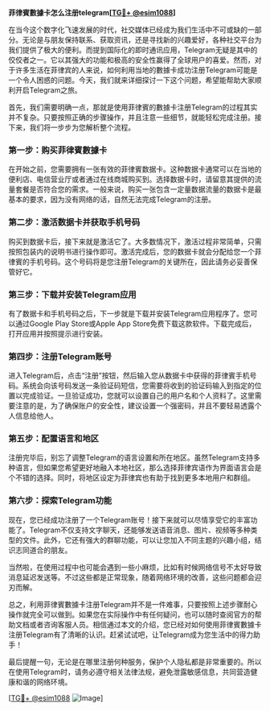 **菲律賓數據卡怎么注册telegram[[TG💪+ @esim1088](https://t.me/s/esim1088)]**

在当今这个数字化飞速发展的时代，社交媒体已经成为我们生活中不可或缺的一部分。无论是与朋友保持联系、获取资讯，还是寻找新的兴趣爱好，各种社交平台为我们提供了极大的便利。而提到国际化的即时通讯应用，Telegram无疑是其中的佼佼者之一。它以其强大的功能和极高的安全性赢得了全球用户的喜爱。然而，对于许多生活在菲律宾的人来说，如何利用当地的數據卡成功注册Telegram可能是一个令人困惑的问题。今天，我们就来详细探讨一下这个问题，希望能帮助大家顺利开启Telegram之旅。

首先，我们需要明确一点，那就是使用菲律賓的數據卡注册Telegram的过程其实并不复杂。只要按照正确的步骤操作，并且注意一些细节，就能轻松完成注册。接下来，我们将一步步为您解析整个流程。

### 第一步：购买菲律賓數據卡

在开始之前，您需要拥有一张有效的菲律賓数据卡。这种数据卡通常可以在当地的便利店、电信营业厅或者通过在线商城购买到。选择数据卡时，请留意其提供的流量套餐是否符合您的需求。一般来说，购买一张包含一定量数据流量的数据卡是最基本的要求，因为没有网络的话，自然无法完成Telegram的注册。

### 第二步：激活数据卡并获取手机号码

购买到数据卡后，接下来就是激活它了。大多数情况下，激活过程非常简单，只需按照包装内的说明书进行操作即可。激活完成后，您的数据卡就会分配给您一个菲律賓的手机号码。这个号码将是您注册Telegram的关键所在，因此请务必妥善保管好它。

### 第三步：下载并安装Telegram应用

有了数据卡和手机号码之后，下一步就是下载并安装Telegram应用程序了。您可以通过Google Play Store或Apple App Store免费下载这款软件。下载完成后，打开应用并按照提示进行安装。

### 第四步：注册Telegram账号

进入Telegram后，点击“注册”按钮，然后输入您从数据卡中获得的菲律賓手机号码。系统会向该号码发送一条验证码短信，您需要将收到的验证码输入到指定的位置以完成验证。一旦验证成功，您就可以设置自己的用户名和个人资料了。这里需要注意的是，为了确保账户的安全性，建议设置一个强密码，并且不要轻易透露个人信息给他人。

### 第五步：配置语言和地区

注册完毕后，别忘了调整Telegram的语言设置和所在地区。虽然Telegram支持多种语言，但如果您希望更好地融入本地社区，那么选择菲律宾语作为界面语言会是个不错的选择。同时，将地区设定为菲律宾也有助于找到更多本地用户和群组。

### 第六步：探索Telegram功能

现在，您已经成功注册了一个Telegram账号！接下来就可以尽情享受它的丰富功能了。Telegram不仅支持文字聊天，还能够发送语音消息、图片、视频等多种类型的文件。此外，它还有强大的群聊功能，可以让您加入不同主题的兴趣小组，结识志同道合的朋友。

当然啦，在使用过程中也可能会遇到一些小麻烦，比如有时候网络信号不太好导致消息延迟发送等。不过这些都是正常现象，随着网络环境的改善，这些问题都会迎刃而解。

总之，利用菲律賓數據卡注册Telegram并不是一件难事，只要按照上述步骤耐心操作就完全可以做到。如果您在实际操作中有任何疑问，也可以随时查阅官方的帮助文档或者咨询客服人员。相信通过本文的介绍，您已经对如何使用菲律賓數據卡注册Telegram有了清晰的认识。赶紧试试吧，让Telegram成为您生活中的得力助手！

最后提醒一句，无论是在哪里注册何种服务，保护个人隐私都是非常重要的。所以在使用Telegram时，请务必遵守相关法律法规，避免泄露敏感信息，共同营造健康和谐的网络环境。

[[TG💪+ @esim1088](https://t.me/s/esim1088) ![Image](https://i.postimg.cc/4NQfJmqS/Snipaste-2025-05-13-00-14-12.png)]